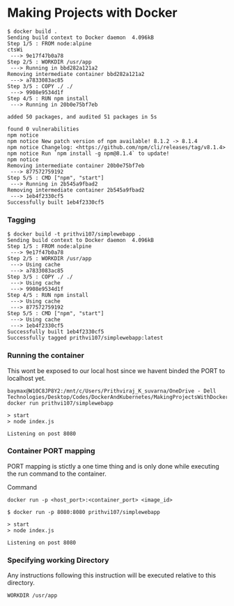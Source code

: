 # Making Projects with Docker

```
$ docker build .
Sending build context to Docker daemon  4.096kB
Step 1/5 : FROM node:alpine                                                                                                   ctsWi 
 ---> 9e17f47b0a78
Step 2/5 : WORKDIR /usr/app
 ---> Running in bbd282a121a2
Removing intermediate container bbd282a121a2
 ---> a7833083ac85
Step 3/5 : COPY ./ ./
 ---> 9908e9534d1f        
Step 4/5 : RUN npm install
 ---> Running in 20b0e75bf7eb

added 50 packages, and audited 51 packages in 5s

found 0 vulnerabilities
npm notice 
npm notice New patch version of npm available! 8.1.2 -> 8.1.4
npm notice Changelog: <https://github.com/npm/cli/releases/tag/v8.1.4>
npm notice Run `npm install -g npm@8.1.4` to update!
npm notice 
Removing intermediate container 20b0e75bf7eb
 ---> 877572759192
Step 5/5 : CMD ["npm", "start"]
 ---> Running in 2b545a9fbad2
Removing intermediate container 2b545a9fbad2
 ---> 1eb4f2330cf5
Successfully built 1eb4f2330cf5
```

### Tagging

```
$ docker build -t prithvi107/simplewebapp .
Sending build context to Docker daemon  4.096kB
Step 1/5 : FROM node:alpine
 ---> 9e17f47b0a78
Step 2/5 : WORKDIR /usr/app
 ---> Using cache
 ---> a7833083ac85
Step 3/5 : COPY ./ ./
 ---> Using cache
 ---> 9908e9534d1f
Step 4/5 : RUN npm install
 ---> Using cache
 ---> 877572759192
Step 5/5 : CMD ["npm", "start"]
 ---> Using cache
 ---> 1eb4f2330cf5
Successfully built 1eb4f2330cf5
Successfully tagged prithvi107/simplewebapp:latest
```

### Running the container

This wont be exposed to our local host since we havent binded the PORT to localhost yet.

```
baymax@W10C8JP8Y2:/mnt/c/Users/Prithviraj_K_suvarna/OneDrive - Dell Technologies/Desktop/Codes/DockerAndKubernetes/MakingProjectsWithDocker/simpleweb$ docker run prithvi107/simplewebapp

> start        
> node index.js

Listening on post 8080
```
### Container PORT mapping

PORT mapping is stictly a one time thing and is only done while executing the run command to the container.

Command
```
docker run -p <host_port>:<container_port> <image_id>
```

```
$ docker run -p 8080:8080 prithvi107/simplewebapp

> start        
> node index.js

Listening on post 8080
```
### Specifying working Directory

Any instructions following this instruction will be executed relative to this directory.
```
WORKDIR /usr/app
```
